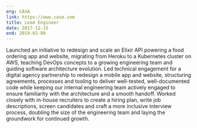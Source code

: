 ```yaml
---
org: CAVA
link: https://www.cava.com
title: Lead Engineer
date: 2017-12-15
end: 2019-02-08
---
```

Launched an initiative to redesign and scale an Elixir API powering a food ordering app and website, migrating from Heroku to a Kubernetes cluster on AWS, teaching DevOps concepts to a growing engineering team and guiding software architecture evolution. Led technical engagement for a digital agency partnership to redesign a mobile app and website, structuring agreements, processes and tooling to deliver well-tested, well-documented code while keeping our internal engineering team actively engaged to ensure familiarity with the architecture and a smooth handoff. Worked closely with in-house recruiters to create a hiring plan, write job descriptions, screen candidates and craft a more inclusive interview process, doubling the size of the engineering team and laying the groundwork for continued growth.
